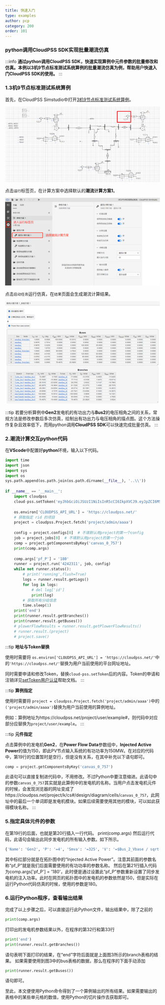 ```yaml
---
title: 快速入门
type: examples
author: pcp
category: 200
order: 101
---
```


### python调用CloudPSS SDK实现批量潮流仿真

:::info
**通过python调用CloudPSS SDK，快速实现算例中元件参数的批量修改和仿真。本例以3机9节点标准测试系统算例的批量潮流仿真为例，帮助用户快速入门CloudPSS SDK的使用。**
:::

### 1.3机9节点标准测试系统算例

首先，在CloudPSS Simstudio中打开[3机9节点标准测试系统算例](https://internal.cloudpss.net/project/k/cs#/design/diagram/canvas/canvas_0)。

![3机9节点标准测试系统算例](./1.png "3机9节点标准测试系统算例")

点击`运行`标签页，在计算方案中选择默认的**潮流计算方案1**。

![选择潮流计算方案](./2-1.png "选择潮流计算方案")

点击`启动任务`运行仿真，在`结果`页面会生成潮流计算结果。

![潮流计算结果](./3-2.png "潮流计算结果")

:::tip
若要分析算例中**Gen2**发电机的有功出力与**Bus2**的电压相角之间的关系，常规方法是修改参数后多次仿真，绘制出有功出力与电压相角的描点图。这个方法操作复杂且效率低下，而用python调用**CloudPSS SDK**可以快速完成批量仿真。
:::

### 2.潮流计算交互python代码

在**VScode**中配置好**python**环境，输入以下代码。
```python
import time
import json
import sys
import os
sys.path.append(os.path.join(os.path.dirname(__file__), '..\\'))

if __name__ == '__main__':
    import cloudpss
    cloud-pss.setToken('eyJhbGciOiJSUzI1NiIsInR5cCI6IkpXVCJ9.eyJpZCI6MSwidXNlcm5hbWUiOiJhZG1pbiIsInNjb3BlcyI6WyJ1bmtub3duIl0sInR5cGUiOiJTREsiLCJleHAiOjE2NTg1NjgzNDYsImlhdCI6MTYyNjk0MTQ1MX0.hDRBisqpd2bXzg5HZVoTVnxw2GmOAihY5HHALNpFs_gcLCL45Xt8rYKrCUq3CZKq-iM-mYfQvPgWIn2B_QCmUezHtUuRQw_nmBBLb5NMpIAiFJJiBFDGjBvzwBAINCbBFnr8zDxUvwHZMoAb3ed9VNJDqI_CTzB8Q3udTb10-TXs')

    os.environ['CLOUDPSS_API_URL'] = 'https://cloudpss.net/'
    # 获取指定 rid 的项目
    project = cloudpss.Project.fetch('project/admin/aaaa')

    config = project.configs[0]  # 不填默认用project的第一个config
    job = project.jobs[0]  # 不填默认用project的第一个job
    comp = project.getComponentsByKey('canvas_0_757')
    print(comp.args)
    
    comp.args['pf_P'] = '180'
    runner = project.run('4242311', job, config)
    while not runner.status():
        # print('running',flush=True)
        logs = runner.result.getLogs()
        for log in logs:
            # del log['id']
            print(log)
        # 获取所有分组信息
        time.sleep(1)
    print('end')
    print(runner.result.getBranches())
    print(runner.result.getBuses())
    # plowerFlowResults = runner.result.getPlowerFlowResults()
    # runner.result.(project)
    # project.save()
```

:::tip
**地址与Token替换**  

使用时需要将 `os.environ['CLOUDPSS_API_URL'] = 'https://cloudpss.net/'`中的`'https://cloudpss.net/'`替换为用户当前使用的平台网址地址。

同时需要申请和修改Token，替换`cloud-pss.setToken`后的内容。Token的申请和注销详见[setToken用户认证](../../interface/setToken.md)帮助文档。
:::

:::tip
**算例指定**  

使用时需要将 `project = cloudpss.Project.fetch('project/admin/aaaa')`中的`('project/admin/aaaa')`替换为用户当前使用的算例地址。

例如：算例地址为https://cloudpss.net/project/user/example#，则代码中对应部分应替换为`project/user/example`。
:::

:::tip
**元件指定**

点击算例中的发电机**Gen2**，在**Power Flow Data**参数组中，**Injected Active Power**的值为150，即此PV节点输入系统的有功功率为150MW。在对应的代码中，第19行的位置暂时是空行，但是没有关系，在其中补充以下语句即可。
```python
comp = project.getComponentsByKey('canvas_0_757')
```
此语句可以直接复制进代码中，不用修改。不过Python中要注意缩进。此语句中的参数`canvas_0_757`其实就是此算例中的发电机的名称。当用户点击发电机元件的时候，会发现浏览器的网址变成了https://cloudpss.net/project/k/cs#/design/diagram/cells/`canvas_0_757`，此网址中的最后一个单词即是发电机模块。如果后续需要使用其他的模块，可以如此获得模块名称。
:::

### 5.指定具体元件的参数
在第19行的后面，也就是第20行插入一行代码。
print(comp.args)
然后运行代码，此语句会输出此同步发电机的所有输入参数。如下所示。
```python
{'Name': 'Gen2', 'P': '=4', 'Smva': '=325', 'V': '=$Bus_2_Vbase / sqrt(3)', 'freq': '=50', 'R0': '=10000', 'ParamType': '0', 'ModelType': '0', 'Rs': '=0.000301', 'Xls': '=0', 'Xq': '=0.283875', 'Xd': '=0.283875', 'Rfd': '=0.000117219', 'Xlfd': '=0.047921256', 'Rkd': '=0.009822918', 'Xlkd': '=0.097868236', 'Rkqg': '=50000', 'Xlkqg': '=50000', 'RkqQ': '=0.005334267', 'XlkqQ': '=0.059027851', 'Rs_2': '=0.000301', 'Xls_2': '=0', 'Xd_2': '=0.283875', 'Xdp_2': '=0.041', 'Xdpp_2': '=0.028895', 'Xq_2': '=0.283875', 'Xqp_2': '=0.056603', 'Xqpp_2': '=0.028895', 'Td0p_2': '=9.01', 'Td0pp_2': '=0.045', 'Tq0p_2': '=0.956', 'Tq0pp_2': '=0.069', 'Control': '1', 'Tj': '=5', 'Dm': '=0', 'StartupType': '4', 'RampingTime': '=0.06', 'V_mag': 1, 'V_ph': 8.092582389805873, 'AP': 150, 'RP': 10.551261791343547, 's2m': '@S2M', 'l2n': '@L2N', 'BusType': '1', 'pf_P': '=150', 'pf_Q': '=100', 'pf_V': '=1', 'pf_Theta': '=0', 'pf_Vmin': '=0.001', 'pf_Vmax': '=10', `'pf_Qmin'`: '=-200', 'pf_Qmax': '=200', 's2m_o': '#initEx2', 'l2n_o': '#initGv2', 'Ef0_o': '#Ef02', 'Tm0_o': '#Tm02', 'wr_o': '#wr2', 'theta_o': '', 'loadangle_o': '', 'loadangle_so': '', 'VT_o': '#VT2', 'IT_o': '#IT2', 'PT_o': '#P2', 'QT_o': '#Q2', 'IT_inst': ''}
```
其中标红部分就是在拓扑图中的“Injected Active Power”。注意其前面的参数名称“pf_P”就是我们后面需要使用的有功功率的参数名称。
然后在第21行插入代码为comp.args['pf_P'] = '180'，此时便是通过设置此“pf_P”参数重新设置了同步发电机的注入功率。此时在网页的拓扑图中的发电机的参数依然是150，但是实际在运行Python代码仿真的时候，使用的参数是180。

### 6.运行Python程序，查看输出结果
完成了以上步骤之后，可以直接运行此Python文件，输出结果中，除了之前的
```python
print(comp.args)
```
打印出的发电机参数结果以外，在程序的第32行和第33行
```python
print('end')
print(runner.result.getBranches())
```
语句表明下面打印的结果，在“end”字符后面就是上面图3所示的branch表格的结果。
如果需要使用到图3中的bus表格的数据，那么在程序的下面手动添加
```python
print(runner.result.getBuses())
```
语句即可。

至此，本文便使用Python命令得到了一个算例输出的所有结果。如果需要输出的表格中的某些单元格的数值，使用Python的切片操作去获取即可。
